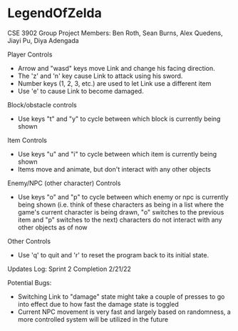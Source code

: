 # LegendOfZelda

CSE 3902 Group Project
Members: Ben Roth, Sean Burns, Alex Quedens, Jiayi Pu, Diya Adengada


Player Controls
- Arrow and "wasd" keys move Link and change his facing direction.
- The 'z' and 'n' key cause Link to attack using his sword.
- Number keys (1, 2, 3, etc.) are used to let Link use a different item
- Use 'e' to cause Link to become damaged.

Block/obstacle controls
- Use keys "t" and "y" to cycle between which block is currently being shown

Item Controls
- Use keys "u" and "i" to cycle between which item is currently being shown
- Items move and animate, but don't interact with any other objects

Enemy/NPC (other character) Controls
- Use keys "o" and "p" to cycle between which enemy or npc is currently being shown (i.e. think of these characters as being in a list where the game's current character is being drawn, "o" switches to the previous item and "p" switches to the next)
characters do not interact with any other objects as of now

Other Controls
- Use 'q' to quit and 'r' to reset the program back to its initial state.


Updates Log:
Sprint 2 Completion 2/21/22

Potential Bugs:
- Switching Link to "damage" state might take a couple of presses to go into effect due to how fast the damage state is toggled
- Current NPC movement is very fast and largely based on randomness, a more controlled system will be utilized in the future
